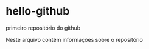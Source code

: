 # hello-github
primeiro repositório do github

Neste arquivo contêm informações sobre o repositório
